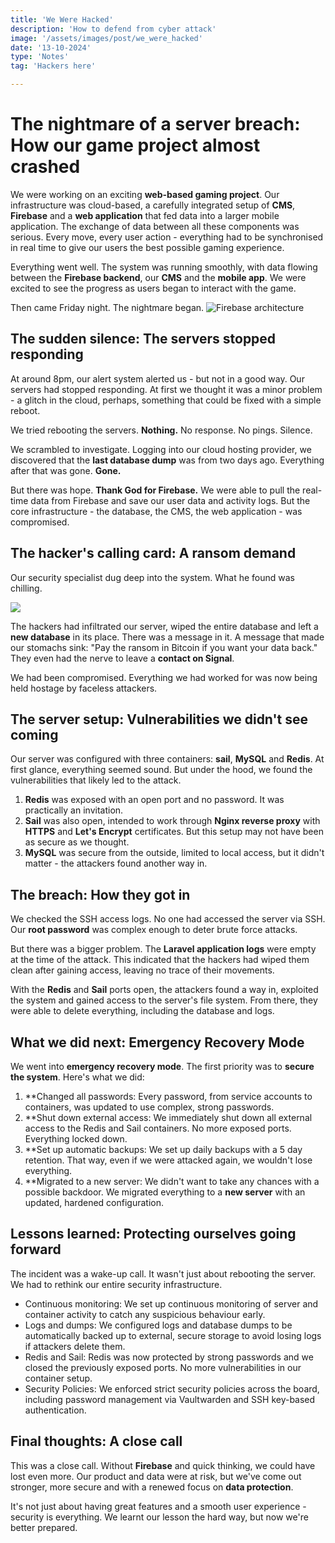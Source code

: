 ```yaml
---
title: 'We Were Hacked'
description: 'How to defend from cyber attack'
image: '/assets/images/post/we_were_hacked'
date: '13-10-2024'
type: 'Notes'
tag: 'Hackers here'

---
```


# The nightmare of a server breach: How our game project almost crashed

We were working on an exciting **web-based gaming project**. Our infrastructure was cloud-based, a carefully integrated setup of **CMS**, **Firebase** and a **web application** that fed data into a larger mobile application. The exchange of data between all these components was serious. Every move, every user action - everything had to be synchronised in real time to give our users the best possible gaming experience.

Everything went well. The system was running smoothly, with data flowing between the **Firebase backend**, our **CMS** and the **mobile app**. We were excited to see the progress as users began to interact with the game.

Then came Friday night. The nightmare began.
![Firebase architecture](https://imgur.com/S9Xasg5.jpg)

## The sudden silence: The servers stopped responding

At around 8pm, our alert system alerted us - but not in a good way. Our servers had stopped responding. At first we thought it was a minor problem - a glitch in the cloud, perhaps, something that could be fixed with a simple reboot.

We tried rebooting the servers. **Nothing.** No response. No pings. Silence.

We scrambled to investigate. Logging into our cloud hosting provider, we discovered that the **last database dump** was from two days ago. Everything after that was gone. **Gone.**

But there was hope. **Thank God for Firebase.** We were able to pull the real-time data from Firebase and save our user data and activity logs. But the core infrastructure - the database, the CMS, the web application - was compromised.

## The hacker's calling card: A ransom demand

Our security specialist dug deep into the system. What he found was chilling.

![](https://imgur.com/blIl2hl.jpeg)

The hackers had infiltrated our server, wiped the entire database and left a **new database** in its place. There was a message in it. A message that made our stomachs sink: "Pay the ransom in Bitcoin if you want your data back." They even had the nerve to leave a **contact on Signal**.

We had been compromised. Everything we had worked for was now being held hostage by faceless attackers.

## The server setup: Vulnerabilities we didn't see coming

Our server was configured with three containers: **sail**, **MySQL** and **Redis**. At first glance, everything seemed sound. But under the hood, we found the vulnerabilities that likely led to the attack.

1. **Redis** was exposed with an open port and no password. It was practically an invitation.
2. **Sail** was also open, intended to work through **Nginx reverse proxy** with **HTTPS** and **Let's Encrypt** certificates. But this setup may not have been as secure as we thought.
3. **MySQL** was secure from the outside, limited to local access, but it didn't matter - the attackers found another way in.

## The breach: How they got in

We checked the SSH access logs. No one had accessed the server via SSH. Our **root password** was complex enough to deter brute force attacks. 

But there was a bigger problem. The **Laravel application logs** were empty at the time of the attack. This indicated that the hackers had wiped them clean after gaining access, leaving no trace of their movements.

With the **Redis** and **Sail** ports open, the attackers found a way in, exploited the system and gained access to the server's file system. From there, they were able to delete everything, including the database and logs.

## What we did next: Emergency Recovery Mode

We went into **emergency recovery mode**. The first priority was to **secure the system**. Here's what we did:

1. **Changed all passwords: Every password, from service accounts to containers, was updated to use complex, strong passwords.
2. **Shut down external access: We immediately shut down all external access to the Redis and Sail containers. No more exposed ports. Everything locked down.
3. **Set up automatic backups: We set up daily backups with a 5 day retention. That way, even if we were attacked again, we wouldn't lose everything.
4. **Migrated to a new server: We didn't want to take any chances with a possible backdoor. We migrated everything to a **new server** with an updated, hardened configuration.

## Lessons learned: Protecting ourselves going forward

The incident was a wake-up call. It wasn't just about rebooting the server. We had to rethink our entire security infrastructure.

- Continuous monitoring: We set up continuous monitoring of server and container activity to catch any suspicious behaviour early.
- Logs and dumps: We configured logs and database dumps to be automatically backed up to external, secure storage to avoid losing logs if attackers delete them.
- Redis and Sail: Redis was now protected by strong passwords and we closed the previously exposed ports. No more vulnerabilities in our container setup.
- Security Policies: We enforced strict security policies across the board, including password management via Vaultwarden and SSH key-based authentication.

## Final thoughts: A close call

This was a close call. Without **Firebase** and quick thinking, we could have lost even more. Our product and data were at risk, but we've come out stronger, more secure and with a renewed focus on **data protection**.

It's not just about having great features and a smooth user experience - security is everything. We learnt our lesson the hard way, but now we're better prepared.